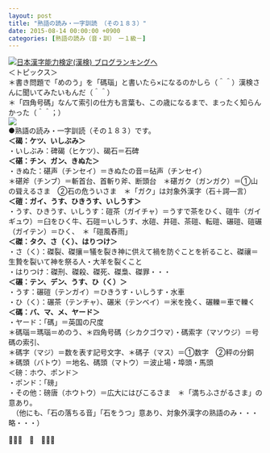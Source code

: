 ```yaml
---
layout: post
title: "熟語の読み・一字訓読 （その１８３）"
date: 2015-08-14 00:00:00 +0900
categories: [熟語の読み（音・訓）　ー１級－]
---
```


[![](/syuusyuu9701/assets/images/熟語の読み・一字訓読-（その１８３）-br_c_3028_1.gif)](http://blog.with2.net/link.php?1659096:3028 "日本漢字能力検定(漢検) ブログランキングへ")[日本漢字能力検定(漢検) ブログランキングへ](http://blog.with2.net/link.php?1659096:3028)  
＜トピックス＞  
＊書き問題で「めのう」を「碼瑙」と書いたら×になるのかしら（＾＾）漢検さんに聞いてみたいもんだ（＾＾）  
＊「四角号碼」なんて索引の仕方も言葉も、この歳になるまで、まったく知らんかった（＾＾；）  
![](/syuusyuu9701/assets/images/熟語の読み・一字訓読-（その１８３）-a8f260b0eec61c4bf2f75bdaaa7bdba4.png)  
●熟語の読み・一字訓読（その１８３）です。  
**＜碣：ケツ、いしぶみ＞**  
・いしぶみ：碑碣（ヒケツ）、碣石＝石碑  
**＜碪：チン、ガン、きぬた＞**  
・きぬた：碪声（チンセイ）＝きぬたの音＝砧声（チンセイ）  
＊碪斧（チンブ）＝斬首台、首斬り斧、断頭台　＊碪ガク（ガンガク）＝①山の聳えるさま　②石の危ういさま　＊「ガク」は対象外漢字（石＋諤―言）  
**＜磑：ガイ、うす、ひきうす、いしうす＞**  
・うす、ひきうす、いしうす：磑茶（ガイチャ）＝うすで茶をひく、磑牛（ガイギュウ）＝臼をひく牛、石磑＝いしうす、水磑、井磑、茶磑、転磑、碾磑、磑碾（ガイテン）＝ひく、　＊「磑風舂雨」  
**＜磔：タク、さ（く）、はりつけ＞**  
・さ（く）：磔裂、磔攘＝犠を裂き神に供えて禍を防ぐことを祈ること、磔禳＝生贄を裂いて神を祭る人・大羊を裂くこと  
・はりつけ：磔刑、磔殺、磔死、磔梟、磔罪・・・  
**＜碾：テン、デン、うす、ひ（く）＞**  
・うす：碾磑（テンガイ）＝ひきうす・いしうす・水車  
・ひ（く）：碾茶（テンチャ）、碾米（テンベイ）＝米を挽く、碾轢＝車で轢く  
**＜碼：バ、マ、メ、ヤード＞**  
・ヤード：「碼」＝英国の尺度  
＊碼瑙＝瑪瑙＝めのう、＊四角号碼（シカクゴウマ）・碼索字（マソウジ）＝号碼の索引、  
＊碼字（マジ）＝数を表す記号文字、＊碼子（マス）＝①数字　②秤の分銅  
＊碼頭（バトウ）＝地名、碼頭（マトウ）＝波止場・埠頭・馬頭  
＜磅：ホウ、ポンド＞  
・ポンド：「磅」  
・その他：磅唐（ホウトウ）＝広大にはびこるさま　＊「満ちふさがるさま」の意あり。  
　（他にも、「石の落ちる音」「石をうつ」意あり、対象外漢字の熟語のみ・・・略・・・）  
  
👋👋👋　🐑　👋👋👋  
  